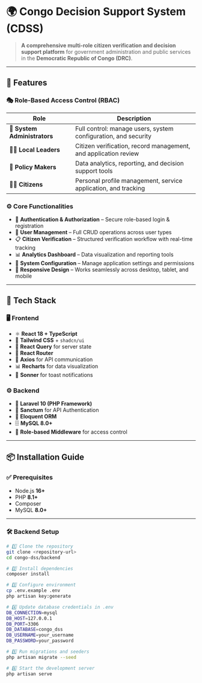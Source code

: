 
# 🌍 Congo Decision Support System (CDSS)

> **A comprehensive multi-role citizen verification and decision support platform** for government administration and public services in the **Democratic Republic of Congo (DRC)**.

---

## 🚀 Features

### 🎭 Role-Based Access Control (RBAC)
| Role | Description |
|------|--------------|
| 👑 **System Administrators** | Full control: manage users, system configuration, and security |
| 🧑‍💼 **Local Leaders** | Citizen verification, record management, and application review |
| 🧠 **Policy Makers** | Data analytics, reporting, and decision support tools |
| 🧍‍♂️ **Citizens** | Personal profile management, service application, and tracking |

### ⚙️ Core Functionalities
- 🔐 **Authentication & Authorization** – Secure role-based login & registration  
- 👥 **User Management** – Full CRUD operations across user types  
- 📋 **Citizen Verification** – Structured verification workflow with real-time tracking  
- 📊 **Analytics Dashboard** – Data visualization and reporting tools  
- 🧭 **System Configuration** – Manage application settings and permissions  
- 📱 **Responsive Design** – Works seamlessly across desktop, tablet, and mobile  

---

## 🧰 Tech Stack

### 🖥️ Frontend
- ⚛️ **React 18 + TypeScript**
- 🎨 **Tailwind CSS** + `shadcn/ui`
- 🔄 **React Query** for server state
- 🧭 **React Router**
- 📡 **Axios** for API communication
- 📊 **Recharts** for data visualization
- 🔔 **Sonner** for toast notifications

### ⚙️ Backend
- 🐘 **Laravel 10 (PHP Framework)**
- 🔐 **Sanctum** for API Authentication
- 🧩 **Eloquent ORM**
- 🗄️ **MySQL 8.0+**
- 🧱 **Role-based Middleware** for access control  

---

## 📦 Installation Guide

### ✅ Prerequisites
- Node.js **16+**
- PHP **8.1+**
- Composer
- MySQL **8.0+**

---

### 🛠️ Backend Setup
```bash
# 1️⃣ Clone the repository
git clone <repository-url>
cd congo-dss/backend

# 2️⃣ Install dependencies
composer install

# 3️⃣ Configure environment
cp .env.example .env
php artisan key:generate

# 4️⃣ Update database credentials in .env
DB_CONNECTION=mysql
DB_HOST=127.0.0.1
DB_PORT=3306
DB_DATABASE=congo_dss
DB_USERNAME=your_username
DB_PASSWORD=your_password

# 5️⃣ Run migrations and seeders
php artisan migrate --seed

# 6️⃣ Start the development server
php artisan serve
